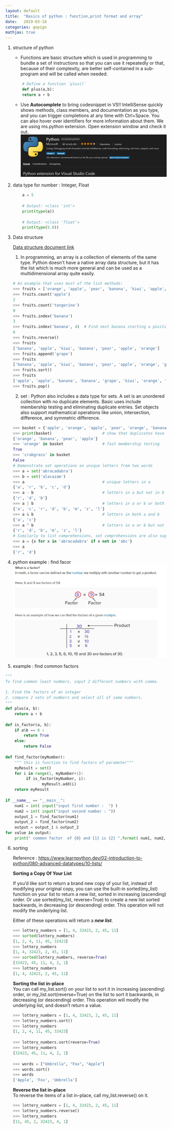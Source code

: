 ```yaml
---
layout: default
title:  "Basics of python : function,print format and array"
date:   2019-03-18 
categories: gopigo
mathjax: true
---
```


1. structure of python  
    - Functions are basic structure which is used in programming to bundle a set of instructions so that you can use it repeatedly or that, because of their complexity, are better self-contained in a sub-program and will be called when needed. 

    ```python
        # Define a function `plus()`
        def plus(a,b):
        return a + b
    ```
    - Use **Autocomplete** to bring codesnippet in VS!! IntelliSense quickly shows methods, class members, and documentation as you type, and you can trigger completions at any time with Ctrl+Space. You can also hover over identifiers for more information about them.
    We are using ms.python extension. Open extension window and check it out.  
    ![ms.python](/assets/img/python-setting.JPG)

2. data type for number : Integer, Float  

    ```python
        a = 5

        # Output: <class 'int'>
        print(type(a))

        # Output: <class 'float'>
        print(type(5.0))

    ```  

3. Data structure  

    [Data structure document link](https://docs.python.org/3/tutorial/datastructures.html#sets)  
    
    1. In programming, an array is a collection of elements of the same type. Python doesn't have a native array data structure, but it has the list which is much more general and can be used as a multidimensional array quite easily.
        
    ```python
    # An example that uses most of the list methods:
    >>> fruits = ['orange', 'apple', 'pear', 'banana', 'kiwi', 'apple', 'banana']
    >>> fruits.count('apple')
    2
    >>> fruits.count('tangerine')
    0
    >>> fruits.index('banana')
    3
    >>> fruits.index('banana', 4)  # Find next banana starting a position 4
    6
    >>> fruits.reverse()
    >>> fruits
    ['banana', 'apple', 'kiwi', 'banana', 'pear', 'apple', 'orange']
    >>> fruits.append('grape')
    >>> fruits
    ['banana', 'apple', 'kiwi', 'banana', 'pear', 'apple', 'orange', 'grape']
    >>> fruits.sort()
    >>> fruits
    ['apple', 'apple', 'banana', 'banana', 'grape', 'kiwi', 'orange', 'pear']
    >>> fruits.pop()
    ```  

    2. set : Python also includes a data type for sets. A set is an unordered collection with no duplicate elements. Basic uses include membership testing and eliminating duplicate entries. Set objects also support mathematical operations like union, intersection, difference, and symmetric difference.  

    ```python
    >>> basket = {'apple', 'orange', 'apple', 'pear', 'orange', 'banana'}
    >>> print(basket)                      # show that duplicates have been removed
    {'orange', 'banana', 'pear', 'apple'}
    >>> 'orange' in basket                 # fast membership testing
    True
    >>> 'crabgrass' in basket
    False
    # Demonstrate set operations on unique letters from two words
    >>> a = set('abracadabra')
    >>> b = set('alacazam')
    >>> a                                  # unique letters in a
    {'a', 'r', 'b', 'c', 'd'}
    >>> a - b                              # letters in a but not in b
    {'r', 'd', 'b'}
    >>> a | b                              # letters in a or b or both
    {'a', 'c', 'r', 'd', 'b', 'm', 'z', 'l'}
    >>> a & b                              # letters in both a and b
    {'a', 'c'}
    >>> a ^ b                              # letters in a or b but not both
    {'r', 'd', 'b', 'm', 'z', 'l'}
    # Similarly to list comprehensions, set comprehensions are also supported:
    >>> a = {x for x in 'abracadabra' if x not in 'abc'}
    >>> a
    {'r', 'd'}
    ```

4. python example : find facor  
![factor](/assets/img/factor.JPG)


5. example : find common factors  

```python
"""
To find common least numbers, input 2 different numbers with comma. 

1. Find the factors of an integer
2. compare 2 sets of numbers and select all of same numbers. 
"""
def plus(a, b):
    return a + b

def is_factor(a, b):
    if a%b == 0 :       
        return True
    else:    
        return False

def find_factor(myNumber):
    """ this is function to find factors of parameter"""
    myResult = set() 
    for i in range(1, myNumber+1):
         if is_factor(myNumber, i):
                myResult.add(i)
    return myResult         

if __name__ == "__main__":
    num1 = int( input("input first number :  ") )
    num2 = int( input("input second number : "))
    output_1 = find_factor(num1)
    output_2 = find_factor(num2)
    output = output_1 & output_2
for value in output:
    print(" common factor  of {0} and {1} is {2} ".format( num1, num2,  value))
``` 

6. sorting  

    Reference : https://www.learnpython.dev/02-introduction-to-python/080-advanced-datatypes/10-lists/   

    **Sorting a Copy Of Your List**  

    If you’d like sort to return a brand new copy of your list, instead of modifying your original copy, you can use the built-in sorted(my_list) function on your list to return a new list, sorted in increasing (ascending) order. Or use sorted(my_list, reverse=True) to create a new list sorted backwards, in decreasing (or descending) order. This operation will not modify the underlying list.  

    Either of these operations will return a ___new list___.  
    
    ```python  
    >>> lottery_numbers = [1, 4, 32423, 2, 45, 11]
    >>> sorted(lottery_numbers)
    [1, 2, 4, 11, 45, 32423]
    >>> lottery_numbers
    [1, 4, 32423, 2, 45, 11]
    >>> sorted(lottery_numbers, reverse=True)
    [32423, 45, 11, 4, 2, 1]
    >>> lottery_numbers
    [1, 4, 32423, 2, 45, 11]  
    ```  

    **Sorting the list in-place**  
    You can call my_list.sort() on your list to sort it in increasing (ascending) order, or my_list.sort(reverse=True) on the list to sort it backwards, in decreasing (or descending) order. This operation will modify the underlying list, and doesn’t return a value.

    ```python    
    >>> lottery_numbers = [1, 4, 32423, 2, 45, 11]
    >>> lottery_numbers.sort()
    >>> lottery_numbers
    [1, 2, 4, 11, 45, 32423]

    >>> lottery_numbers.sort(reverse=True)
    >>> lottery_numbers
    [32423, 45, 11, 4, 2, 1]

    >>> words = ["Umbrella", "Fox", "Apple"]
    >>> words.sort()
    >>> words
    ['Apple', 'Fox', 'Umbrella']
    ```  

    **Reverse the list in-place**  
    To reverse the items of a list in-place, call my_list.reverse() on it.  

    ```python  
    >>> lottery_numbers = [1, 4, 32423, 2, 45, 11]
    >>> lottery_numbers.reverse()
    >>> lottery_numbers
    [11, 45, 2, 32423, 4, 1]
    ```

